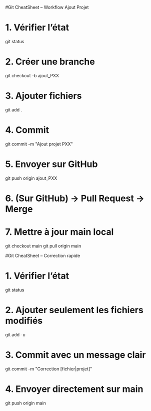 
#Git CheatSheet – Workflow Ajout Projet
#####

# 1. Vérifier l’état
git status

# 2. Créer une branche
git checkout -b ajout_PXX

# 3. Ajouter fichiers
git add .

# 4. Commit
git commit -m "Ajout projet PXX"

# 5. Envoyer sur GitHub
git push origin ajout_PXX

# 6. (Sur GitHub) → Pull Request → Merge

# 7. Mettre à jour main local
git checkout main
git pull origin main


#Git CheatSheet – Correction rapide

# 1. Vérifier l’état
git status

# 2. Ajouter seulement les fichiers modifiés
git add -u

# 3. Commit avec un message clair
git commit -m "Correction [fichier|projet]"

# 4. Envoyer directement sur main
git push origin main
